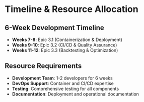 # Timeline & Resource Allocation

## 6-Week Development Timeline
- **Weeks 7-8**: Epic 3.1 (Containerization & Deployment)
- **Weeks 9-10**: Epic 3.2 (CI/CD & Quality Assurance)
- **Weeks 11-12**: Epic 3.3 (Backtesting & Optimization)

## Resource Requirements
- **Development Team**: 1-2 developers for 6 weeks
- **DevOps Support**: Container and CI/CD expertise
- **Testing**: Comprehensive testing for all components
- **Documentation**: Deployment and operational documentation
